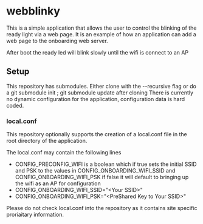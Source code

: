 # webblinky
This is a simple application that allows the user to control the blinking of the ready light via a web page.
It is an example of how an application can add a web page to the onboarding web server.

After boot the ready led will blink slowly until the wifi is connect to an AP


## Setup
This repository has submodules. Either clone with the --recursive flag or do a git submodule init ; git submodule update after cloning
There is currently no dynamic configuration for the application, configuration data is hard coded.

### local.conf
This repository optionally supports the creation of a local.conf file in the root directory of the application.

The local.conf may contain the following lines  
- CONFIG_PRECONFIG_WIFI is a boolean which if true sets the initial SSID and PSK to the values in CONFIG_ONBOARDING_WIFI_SSID and CONFIG_ONBOARDING_WIFI_PSK if false it will default to bringing up the wifi as an AP for configuration
- CONFIG_ONBOARDING_WIFI_SSID=\"<Your SSID\>"
- CONFIG_ONBOARDING_WIFI_PSK="\<PreShared Key to Your SSID\>"

Please do not check local.conf into the repository as it contains site specific proriaitary information.

